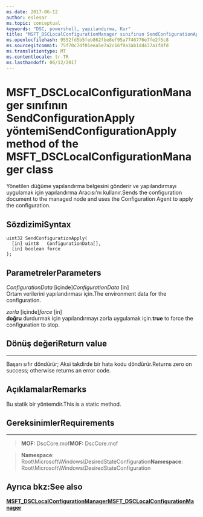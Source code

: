 ```yaml
---
ms.date: 2017-06-12
author: eslesar
ms.topic: conceptual
keywords: "DSC, powershell, yapılandırma, Kur"
title: "MSFT_DSCLocalConfigurationManager sınıfının SendConfigurationApply yöntemi"
ms.openlocfilehash: 9552fd5b5feb862fbe8ef95a7746776e7fe2f5c8
ms.sourcegitcommit: 75f70c7df01eea5e7a2c16f9a3ab1dd437a1f8fd
ms.translationtype: MT
ms.contentlocale: tr-TR
ms.lasthandoff: 06/12/2017
---
```

# <a name="sendconfigurationapply-method-of-the-msftdsclocalconfigurationmanager-class"></a><span data-ttu-id="072ad-103">MSFT_DSCLocalConfigurationManager sınıfının SendConfigurationApply yöntemi</span><span class="sxs-lookup"><span data-stu-id="072ad-103">SendConfigurationApply method of the MSFT_DSCLocalConfigurationManager class</span></span>

<span data-ttu-id="072ad-104">Yönetilen düğüme yapılandırma belgesini gönderir ve yapılandırmayı uygulamak için yapılandırma Aracısı'nı kullanır.</span><span class="sxs-lookup"><span data-stu-id="072ad-104">Sends the configuration document to the managed node and uses the Configuration Agent to apply the configuration.</span></span>

<a name="syntax"></a><span data-ttu-id="072ad-105">Sözdizimi</span><span class="sxs-lookup"><span data-stu-id="072ad-105">Syntax</span></span>
------

```mof
uint32 SendConfigurationApply(
  [in] uint8   ConfigurationData[],
  [in] boolean force
);
```

<a name="parameters"></a><span data-ttu-id="072ad-106">Parametreler</span><span class="sxs-lookup"><span data-stu-id="072ad-106">Parameters</span></span>
----------

<span data-ttu-id="072ad-107">*ConfigurationData* \[içinde\]</span><span class="sxs-lookup"><span data-stu-id="072ad-107">*ConfigurationData* \[in\]</span></span>  
<span data-ttu-id="072ad-108">Ortam verilerini yapılandırması için.</span><span class="sxs-lookup"><span data-stu-id="072ad-108">The environment data for the configuration.</span></span>

<span data-ttu-id="072ad-109">*zorla* \[içinde\]</span><span class="sxs-lookup"><span data-stu-id="072ad-109">*force* \[in\]</span></span>  
<span data-ttu-id="072ad-110">**doğru** durdurmak için yapılandırmayı zorla uygulamak için.</span><span class="sxs-lookup"><span data-stu-id="072ad-110">**true** to force the configuration to stop.</span></span>

## <a name="return-value"></a><span data-ttu-id="072ad-111">Dönüş değeri</span><span class="sxs-lookup"><span data-stu-id="072ad-111">Return value</span></span>
------------

<span data-ttu-id="072ad-112">Başarı sıfır döndürür; Aksi takdirde bir hata kodu döndürür.</span><span class="sxs-lookup"><span data-stu-id="072ad-112">Returns zero on success; otherwise returns an error code.</span></span>

## <a name="remarks"></a><span data-ttu-id="072ad-113">Açıklamalar</span><span class="sxs-lookup"><span data-stu-id="072ad-113">Remarks</span></span>

<span data-ttu-id="072ad-114">Bu statik bir yöntemdir.</span><span class="sxs-lookup"><span data-stu-id="072ad-114">This is a static method.</span></span>

## <a name="requirements"></a><span data-ttu-id="072ad-115">Gereksinimler</span><span class="sxs-lookup"><span data-stu-id="072ad-115">Requirements</span></span>
------------
><span data-ttu-id="072ad-116">**MOF:** DscCore.mof</span><span class="sxs-lookup"><span data-stu-id="072ad-116">**MOF:** DscCore.mof</span></span>

><span data-ttu-id="072ad-117">**Namespace**: Root\Microsoft\Windows\DesiredStateConfiguration</span><span class="sxs-lookup"><span data-stu-id="072ad-117">**Namespace**: Root\Microsoft\Windows\DesiredStateConfiguration</span></span>


## <a name="see-also"></a><span data-ttu-id="072ad-118">Ayrıca bkz:</span><span class="sxs-lookup"><span data-stu-id="072ad-118">See also</span></span>


[<span data-ttu-id="072ad-119">**MSFT_DSCLocalConfigurationManager**</span><span class="sxs-lookup"><span data-stu-id="072ad-119">**MSFT_DSCLocalConfigurationManager**</span></span>](msft-dsclocalconfigurationmanager.md)


 

 



